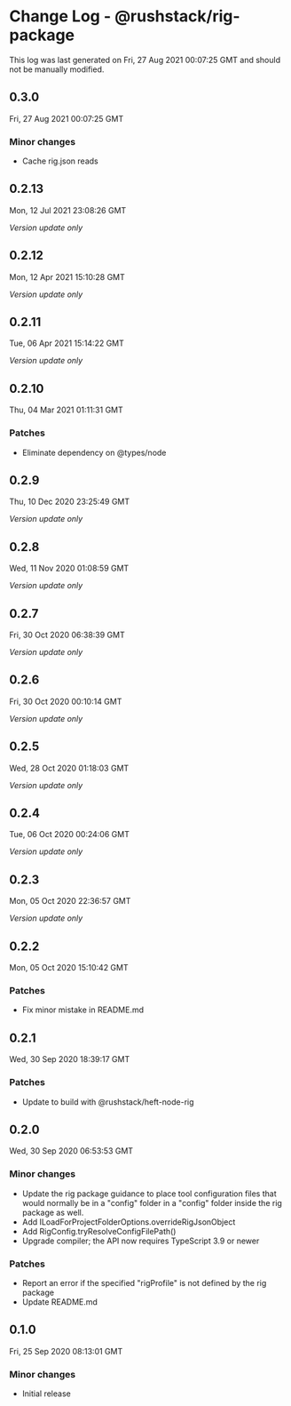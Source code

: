 # Change Log - @rushstack/rig-package

This log was last generated on Fri, 27 Aug 2021 00:07:25 GMT and should not be manually modified.

## 0.3.0
Fri, 27 Aug 2021 00:07:25 GMT

### Minor changes

- Cache rig.json reads

## 0.2.13
Mon, 12 Jul 2021 23:08:26 GMT

_Version update only_

## 0.2.12
Mon, 12 Apr 2021 15:10:28 GMT

_Version update only_

## 0.2.11
Tue, 06 Apr 2021 15:14:22 GMT

_Version update only_

## 0.2.10
Thu, 04 Mar 2021 01:11:31 GMT

### Patches

- Eliminate dependency on @types/node

## 0.2.9
Thu, 10 Dec 2020 23:25:49 GMT

_Version update only_

## 0.2.8
Wed, 11 Nov 2020 01:08:59 GMT

_Version update only_

## 0.2.7
Fri, 30 Oct 2020 06:38:39 GMT

_Version update only_

## 0.2.6
Fri, 30 Oct 2020 00:10:14 GMT

_Version update only_

## 0.2.5
Wed, 28 Oct 2020 01:18:03 GMT

_Version update only_

## 0.2.4
Tue, 06 Oct 2020 00:24:06 GMT

_Version update only_

## 0.2.3
Mon, 05 Oct 2020 22:36:57 GMT

_Version update only_

## 0.2.2
Mon, 05 Oct 2020 15:10:42 GMT

### Patches

- Fix minor mistake in README.md

## 0.2.1
Wed, 30 Sep 2020 18:39:17 GMT

### Patches

- Update to build with @rushstack/heft-node-rig

## 0.2.0
Wed, 30 Sep 2020 06:53:53 GMT

### Minor changes

- Update the rig package guidance to place tool configuration files that would normally be in a "config" folder in a "config" folder inside the rig package as well.
- Add ILoadForProjectFolderOptions.overrideRigJsonObject
- Add RigConfig.tryResolveConfigFilePath()
- Upgrade compiler; the API now requires TypeScript 3.9 or newer

### Patches

- Report an error if the specified "rigProfile" is not defined by the rig package
- Update README.md

## 0.1.0
Fri, 25 Sep 2020 08:13:01 GMT

### Minor changes

- Initial release

